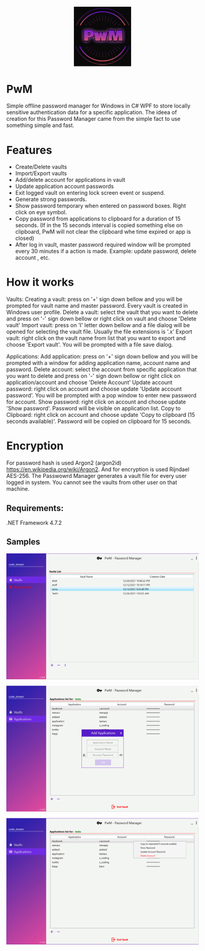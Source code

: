 <p align="center">
  <img src="https://github.com/0x78654C/PwM/blob/main/Media/logo.png" width=150>
</p>

# PwM
Simple offline password manager for Windows in C# WPF  to store locally sensitive authentication data for a specific application. 
The ideea of creation for this Password Manager came from the simple fact to use something simple and fast.   

# Features

 - Create/Delete vaults
 - Import/Export vaults
 - Add/delete account for applications in vault
 - Update application account passwords
 - Exit logged vault on entering lock screen event or suspend.
 - Generate strong passwords.
 - Show password temporary when entered on password boxes. Right click on eye symbol.
 - Copy password from applications to clipboard for a duration of 15 seconds.
   (If in the 15 seconds interval is copied something else on clipboard, PwM will not clear the clipboard whe time expired or app is closed) 
 - After log in vault, master password required window will be prompted every 30 minutes if a action is made. Example: update password, delete account , etc.

# How it works

  Vaults:
   Creating a vault: press on '+' sign down bellow and you will be prompted for vault name and master password. Every vault is created in Windows user profile.
   Delete a vault: select the vault that you want to delete and press on '-' sign down bellow or right click on vault and choose 'Delete vault'
   Import vault: press on 'I' letter down bellow and a file dialog will be opened for selecting the vault file. Usually the file extensions is '.x'
   Export vault: right click on the vault name from list that you want to export and choose 'Export vault'. You will be prompted with a file save dialog.
 
  Applications:
   Add application: press on '+' sign down bellow and you will be prompted with a window for adding application name, account name and password.
   Delete account: select the account from specific application that you want to delete and press on '-' sign down bellow or right click on application/account and choose 'Delete Account'
   Update account password: right click on account and choose update 'Update account password'. You will be prompted with a pop window to enter new password for account.
   Show password: right click on account and choose update 'Show password'. Password will be visible on application list.
   Copy to Clipboard: right click on account and choose update 'Copy to clipboard (15 seconds available)'. Password will be copied on clipboard for 15 seconds.

# Encryption

For password hash is used Argon2 (argon2id) https://en.wikipedia.org/wiki/Argon2. And for encryption is used Rijndael AES-256.
The Passwowrd Manager generates a vault file for every user logged in system. You cannot see the vaults from other user on that machine.

## Requirements:

.NET Framework 4.7.2

## Samples

![alt text](https://github.com/0x78654C/PwM/blob/main/Media/1v.jpg?raw=true)


![alt text](https://github.com/0x78654C/PwM/blob/main/Media/1.jpg?raw=true)


![alt text](https://github.com/0x78654C/PwM/blob/main/Media/2.jpg?raw=true)
